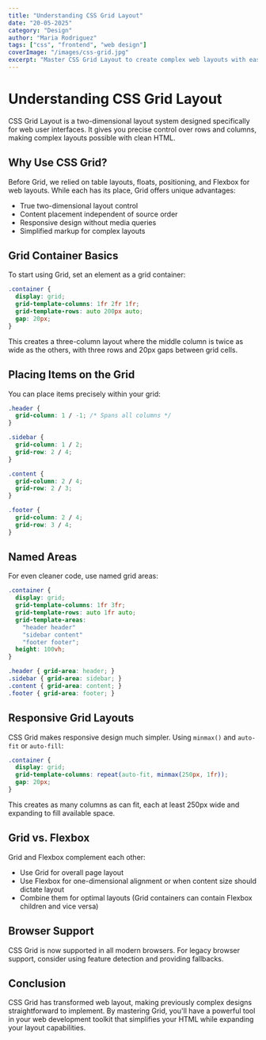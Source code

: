```yaml
---
title: "Understanding CSS Grid Layout"
date: "20-05-2025"
category: "Design"
author: "Maria Rodriguez"
tags: ["css", "frontend", "web design"]
coverImage: "/images/css-grid.jpg"
excerpt: "Master CSS Grid Layout to create complex web layouts with ease."
---
```


# Understanding CSS Grid Layout

CSS Grid Layout is a two-dimensional layout system designed specifically for web user interfaces. It gives you precise control over rows and columns, making complex layouts possible with clean HTML.

## Why Use CSS Grid?

Before Grid, we relied on table layouts, floats, positioning, and Flexbox for web layouts. While each has its place, Grid offers unique advantages:

- True two-dimensional layout control
- Content placement independent of source order
- Responsive design without media queries
- Simplified markup for complex layouts

## Grid Container Basics

To start using Grid, set an element as a grid container:

```css
.container {
  display: grid;
  grid-template-columns: 1fr 2fr 1fr;
  grid-template-rows: auto 200px auto;
  gap: 20px;
}
```

This creates a three-column layout where the middle column is twice as wide as the others, with three rows and 20px gaps between grid cells.

## Placing Items on the Grid

You can place items precisely within your grid:

```css
.header {
  grid-column: 1 / -1; /* Spans all columns */
}

.sidebar {
  grid-column: 1 / 2;
  grid-row: 2 / 4;
}

.content {
  grid-column: 2 / 4;
  grid-row: 2 / 3;
}

.footer {
  grid-column: 2 / 4;
  grid-row: 3 / 4;
}
```

## Named Areas

For even cleaner code, use named grid areas:

```css
.container {
  display: grid;
  grid-template-columns: 1fr 3fr;
  grid-template-rows: auto 1fr auto;
  grid-template-areas:
    "header header"
    "sidebar content"
    "footer footer";
  height: 100vh;
}

.header { grid-area: header; }
.sidebar { grid-area: sidebar; }
.content { grid-area: content; }
.footer { grid-area: footer; }
```

## Responsive Grid Layouts

CSS Grid makes responsive design much simpler. Using `minmax()` and `auto-fit` or `auto-fill`:

```css
.container {
  display: grid;
  grid-template-columns: repeat(auto-fit, minmax(250px, 1fr));
  gap: 20px;
}
```

This creates as many columns as can fit, each at least 250px wide and expanding to fill available space.

## Grid vs. Flexbox

Grid and Flexbox complement each other:

- Use Grid for overall page layout
- Use Flexbox for one-dimensional alignment or when content size should dictate layout
- Combine them for optimal layouts (Grid containers can contain Flexbox children and vice versa)

## Browser Support

CSS Grid is now supported in all modern browsers. For legacy browser support, consider using feature detection and providing fallbacks.

## Conclusion

CSS Grid has transformed web layout, making previously complex designs straightforward to implement. By mastering Grid, you'll have a powerful tool in your web development toolkit that simplifies your HTML while expanding your layout capabilities.